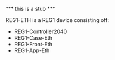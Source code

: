 *** this is a stub ***

REG1-ETH is a REG1 device consisting off:
- REG1-Controller2040
- REG1-Case-Eth
- REG1-Front-Eth
- REG1-App-Eth